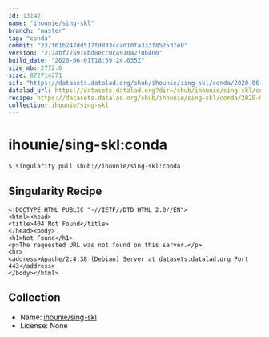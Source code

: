 ```yaml
---
id: 13142
name: "ihounie/sing-skl"
branch: "master"
tag: "conda"
commit: "237f61b247dd517fd833ccad10fa333f85253fe0"
version: "217abf775974bd8ecc0c4910a278b400"
build_date: "2020-06-01T18:59:24.035Z"
size_mb: 2772.0
size: 872714271
sif: "https://datasets.datalad.org/shub/ihounie/sing-skl/conda/2020-06-01-237f61b2-217abf77/217abf775974bd8ecc0c4910a278b400.sif"
datalad_url: https://datasets.datalad.org?dir=/shub/ihounie/sing-skl/conda/2020-06-01-237f61b2-217abf77/
recipe: https://datasets.datalad.org/shub/ihounie/sing-skl/conda/2020-06-01-237f61b2-217abf77/Singularity
collection: ihounie/sing-skl
---
```


# ihounie/sing-skl:conda

```bash
$ singularity pull shub://ihounie/sing-skl:conda
```

## Singularity Recipe

```singularity
<!DOCTYPE HTML PUBLIC "-//IETF//DTD HTML 2.0//EN">
<html><head>
<title>404 Not Found</title>
</head><body>
<h1>Not Found</h1>
<p>The requested URL was not found on this server.</p>
<hr>
<address>Apache/2.4.38 (Debian) Server at datasets.datalad.org Port 443</address>
</body></html>
```

## Collection

 - Name: [ihounie/sing-skl](https://github.com/ihounie/sing-skl)
 - License: None

